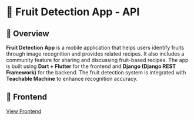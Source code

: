 # 🍎 Fruit Detection App - API

## 📌 Overview

**Fruit Detection App** is a mobile application that helps users identify fruits through image recognition and provides related recipes. It also includes a community feature for sharing and discussing fruit-based recipes. The app is built using **Dart + Flutter** for the frontend and **Django (Django REST Framework)** for the backend. The fruit detection system is integrated with **Teachable Machine** to enhance recognition accuracy.

## 🔗 Frontend
[View Frontend](https://github.com/hsinyi-lin/fruit_detection_app.git)
